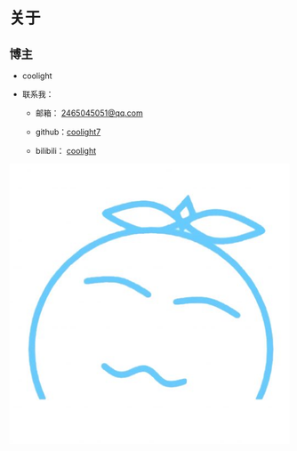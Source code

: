 # 关于

## 博主

- coolight

- 联系我：
    - 邮箱： 2465045051@qq.com
    
    - github：[coolight7](https://github.com/coolight7)
    
    - bilibili： [coolight](https://space.bilibili.com/93784977?spm_id_from=333.1007.0.0)

![](images/cropped-coolight.jpg)
